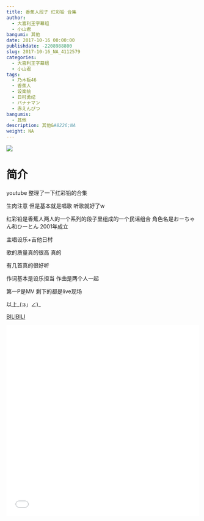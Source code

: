 ```yaml
---
title: 香蕉人段子 红彩铅 合集
author: 
  - 大喜利王字幕组
  - 小山君
bangumi: 其他
date: 2017-10-16 00:00:00
publishdate: -2208988800
slug: 2017-10-16_NA_4112579
categories: 
  - 大喜利王字幕组
  - 小山君
tags: 
  - 乃木板46
  - 香蕉人
  - 设楽统
  - 日村勇纪
  - バナナマン
  - 赤えんぴつ
bangumis: 
  - 其他
description: 其他&#8226;NA
weight: NA
---
```


![](https://i.imgur.com/TDR0egi.jpg)

# 简介  
youtube 整理了一下红彩铅的合集
生肉注意 但是基本就是唱歌 听歌就好了w
红彩铅是香蕉人两人的一个系列的段子里组成的一个民谣组合 角色名是おーちゃん和ひーとん 2001年成立
主唱设乐+吉他日村
歌的质量真的很高 真的
有几首真的很好听
作词基本是设乐担当 作曲是两个人一起
第一P是MV 剩下的都是live现场
以上_(:з」∠)_


  [BILIBILI](https://www.bilibili.com/video/av4112579/)


  <iframe src="//www.bilibili.com/html/html5player.html?cid=6639047&aid=4112579" width="100%" height="500" frameborder="0" allowfullscreen="allowfullscreen"></iframe>
